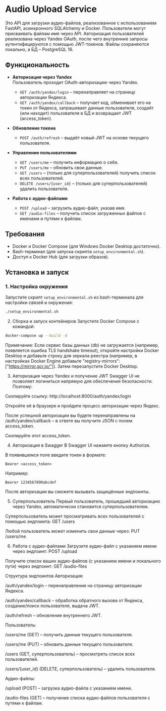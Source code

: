 # Audio Upload Service

Это API для загрузки аудио-файлов, реализованное с использованием FastAPI, асинхронного SQLAlchemy и Docker. Пользователи могут присваивать файлам имя через API. Авторизация пользователей реализована через Yandex OAuth, после чего внутренние запросы аутентифицируются с помощью JWT-токенов. Файлы сохраняются локально, а БД – PostgreSQL 16.

## Функциональность

- **Авторизация через Yandex**  
  Пользователь проходит OAuth-авторизацию через Yandex.  
  - `GET /auth/yandex/login` – перенаправляет на страницу авторизации Яндекса.  
  - `GET /auth/yandex/callback` – получает код, обменивает его на токен от Яндекса, запрашивает данные пользователя, создаёт (или находит) пользователя в БД и возвращает JWT (access_token).

- **Обновление токена**  
  - `POST /auth/refresh` – выдаёт новый JWT на основе текущего пользователя.

- **Управление пользователями**  
  - `GET /users/me` – получить информацию о себе.  
  - `PUT /users/me` – обновить свои данные.  
  - `GET /users` – (только для суперпользователей) получить список всех пользователей.  
  - `DELETE /users/{user_id}` – (только для суперпользователей) удалить пользователя.

- **Работа с аудио-файлами**  
  - `POST /upload` – загрузить аудио-файл, указав имя.  
  - `GET /audio-files` – получить список загруженных файлов с именами и путями к файлам.

## Требования

- Docker и Docker Compose (для Windows Docker Desktop достаточно).
- Bash-терминал (для запуска скрипта `setup_environmental.sh`).
- Доступ к Docker Hub (для загрузки образов).

## Установка и запуск

### 1. Настройка окружения

Запустите скрипт `setup_environmental.sh` из bash-терминала для настройки связей и окружения:

```bash
./setup_environmental.sh
```

2. Сборка и запуск контейнеров
Запустите Docker Compose с командой:

```bash
docker-compose up --build -d
```

Примечание:
Если сервис базы данных (db) не загружается (например, появляется ошибка TLS handshake timeout), откройте настройки Docker Desktop и добавьте строку для зеркала реестра (например, в настройках Docker Engine добавьте "registry-mirrors": ["https://mirror.gcr.io/"]). Затем перезапустите Docker Desktop.

3. Авторизация через Yandex и получение JWT
Swagger UI не позволяет логиниться напрямую для обеспечения безопасности. Поэтому:

Скопируйте ссылку:
http://localhost:8000/auth/yandex/login

Откройте её в браузере и пройдите процесс авторизации через Яндекс.

После успешной авторизации вы будете перенаправлены на /auth/yandex/callback – в ответе вы получите JSON с полем access_token.

Скопируйте этот access_token.

4. Авторизация в Swagger
В Swagger UI нажмите кнопку Authorize.

В появившемся поле введите токен в формате:
```
Bearer <access_token>
```
Например:
```
Bearer 1234567890abcdef
```
После авторизации вы сможете вызывать защищённые эндпоинты.

5. Суперпользователь
Первый пользователь, прошедший авторизацию через Yandex, автоматически становится суперпользователем.

Суперпользователь может просматривать всех пользователей с помощью эндпоинта:
GET /users

Любой пользователь может изменить свои данные через:
PUT /users/me

6. Работа с аудио-файлами
Загрузите аудио-файл с указанием имени через эндпоинт:
POST /upload

Получите список ваших аудио-файлов (с указанием имени и локального пути) через эндпоинт:
GET /audio-files

Структура эндпоинтов
Авторизация:

/auth/yandex/login – перенаправление на страницу авторизации Яндекса.

/auth/yandex/callback – обработка обратного вызова от Яндекса, создание/поиск пользователя, выдача JWT.

/auth/refresh – обновление внутреннего JWT.

Пользователь:

/users/me (GET) – получить данные текущего пользователя.

/users/me (PUT) – обновить данные текущего пользователя.

/users (GET, суперпользователь) – просмотреть список всех пользователей.

/users/{user_id} (DELETE, суперпользователь) – удалить пользователя.

Аудио-файлы:

/upload (POST) – загрузка аудио-файла с указанием имени.

/audio-files (GET) – получение списка аудио-файлов пользователя с путями к файлам.
